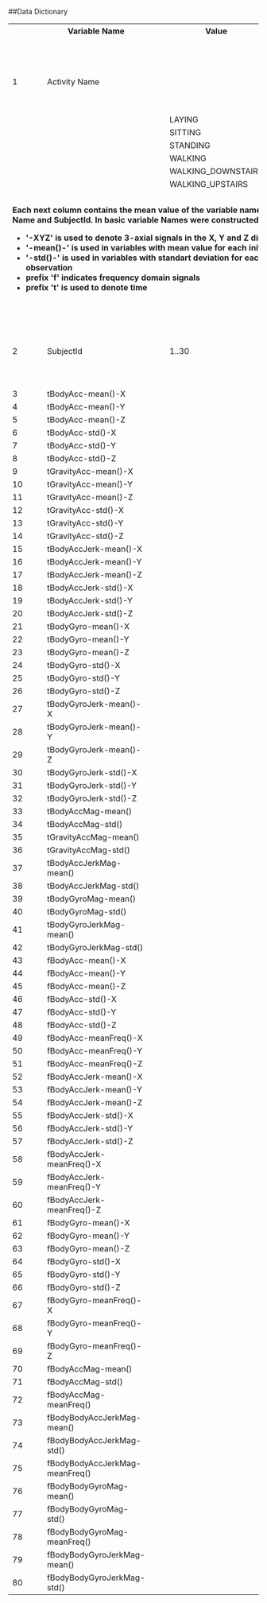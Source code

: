 ##Data Dictionary



<table>
<tr>
<td></td>
<td></td>
<th>Variable Name</th>
<th>&nbsp;&nbsp;&nbsp;&nbsp;</th>
<th>Value</th>
<th>&nbsp;&nbsp;&nbsp;&nbsp;</th>
<th>Description</th>
</tr>

<tr>
<td></td>
<td></td>
<td></td>
<td>&nbsp;&nbsp;&nbsp;&nbsp;</td>
<td></td>
<td>&nbsp;&nbsp;&nbsp;&nbsp;</td>
<td></td>
</tr>

<tr>
<td>1</td>
<td>&nbsp;&nbsp;&nbsp;&nbsp;</td>
<td>Activity Name</td>
<td></td>
<td>&nbsp;&nbsp;&nbsp;&nbsp;</td>
<td>&nbsp;&nbsp;&nbsp;&nbsp;</td>
<td>Name of the subject activity when the data was collected</td>
</tr>

<tr>
<td></td>
<td></td>
<td>&nbsp;&nbsp;&nbsp;&nbsp;</td>
<td>&nbsp;&nbsp;&nbsp;&nbsp;</td>
<td>LAYING</td>
<td>&nbsp;&nbsp;&nbsp;&nbsp;</td>
<td></td>
</tr>

<tr>
<td></td>
<td></td>
<td>&nbsp;&nbsp;&nbsp;&nbsp;</td>
<td>&nbsp;&nbsp;&nbsp;&nbsp;</td>
<td>SITTING</td>
<td>&nbsp;&nbsp;&nbsp;&nbsp;</td>
<td></td>
</tr>

<tr>
<td></td>
<td></td>
<td>&nbsp;&nbsp;&nbsp;&nbsp;</td>
<td>&nbsp;&nbsp;&nbsp;&nbsp;</td>
<td>STANDING</td>
<td>&nbsp;&nbsp;&nbsp;&nbsp;</td>
<td></td>
</tr>

<tr>
<td></td>
<td></td>
<td>&nbsp;&nbsp;&nbsp;&nbsp;</td>
<td>&nbsp;&nbsp;&nbsp;&nbsp;</td>
<td>WALKING</td>
<td>&nbsp;&nbsp;&nbsp;&nbsp;</td>
<td></td>
</tr>

<tr>
<td></td>
<td></td>
<td>&nbsp;&nbsp;&nbsp;&nbsp;</td>
<td>&nbsp;&nbsp;&nbsp;&nbsp;</td>
<td>WALKING_DOWNSTAIRS</td>
<td>&nbsp;&nbsp;&nbsp;&nbsp;</td>
<td></td>
</tr>

<tr>
<td></td>
<td></td>
<td>&nbsp;&nbsp;&nbsp;&nbsp;</td>
<td>&nbsp;&nbsp;&nbsp;&nbsp;</td>
<td>WALKING_UPSTAIRS</td>
<td>&nbsp;&nbsp;&nbsp;&nbsp;</td>
<td></td>
</tr>

<tr>
<td></td>
<td>&nbsp;&nbsp;&nbsp;&nbsp;</td>
<td></td>
<td>&nbsp;&nbsp;&nbsp;&nbsp;</td>
<td></td>
<td>&nbsp;&nbsp;&nbsp;&nbsp;</td>
<td></td>
</tr>

<tr>
<td colspan=7><strong>Each next column contains the mean value of the variable name for the Activity Name and SubjectId. In basic variable Names were constructed with this rules:

*   '-XYZ' is used to denote 3-axial signals in the X, Y and Z directions.
* '-mean()-' is used in variables with mean value for each initial observation
* '-std()-' is used in variables with standart deviation for each initial observation
* prefix 'f' indicates frequency domain signals
* prefix 't' is used to denote time</strong>

</td>
</tr>

<tr>
<td></td>
<td></td>
<td>&nbsp;&nbsp;&nbsp;&nbsp;</td>
<td>&nbsp;&nbsp;&nbsp;&nbsp;</td>
<td></td>
<td>&nbsp;&nbsp;&nbsp;&nbsp;</td>
<td></td>
</tr>


<tr>
<td>2</td>
<td>&nbsp;&nbsp;&nbsp;&nbsp;</td>
<td>SubjectId</td>
<td>&nbsp;&nbsp;&nbsp;&nbsp;</td>
<td>1..30</td>
<td>&nbsp;&nbsp;&nbsp;&nbsp;</td>
<td>The number of subject, the experiments have been carried out with </td>
</tr>

<tr>
<td>3</td>
<td>&nbsp;&nbsp;&nbsp;&nbsp;</td>
<td>tBodyAcc-mean()-X</td>
<td>&nbsp;&nbsp;&nbsp;&nbsp;</td>
<td></td>
<td>&nbsp;&nbsp;&nbsp;&nbsp;</td>
<td></td>
</tr>

<tr>
<td>4</td>
<td>&nbsp;&nbsp;&nbsp;&nbsp;</td>
<td>tBodyAcc-mean()-Y</td>
<td>&nbsp;&nbsp;&nbsp;&nbsp;</td>
<td></td>
<td>&nbsp;&nbsp;&nbsp;&nbsp;</td>
<td></td>
</tr>

<tr>
<td>5</td>
<td>&nbsp;&nbsp;&nbsp;&nbsp;</td>
<td>tBodyAcc-mean()-Z</td>
<td>&nbsp;&nbsp;&nbsp;&nbsp;</td>
<td></td>
<td>&nbsp;&nbsp;&nbsp;&nbsp;</td>
<td></td>
</tr>

<tr>
<td>6</td>
<td>&nbsp;&nbsp;&nbsp;&nbsp;</td>
<td>tBodyAcc-std()-X</td>
<td>&nbsp;&nbsp;&nbsp;&nbsp;</td>
<td></td>
<td>&nbsp;&nbsp;&nbsp;&nbsp;</td>
<td></td>
</tr>

<tr>
<td>7</td>
<td>&nbsp;&nbsp;&nbsp;&nbsp;</td>
<td>tBodyAcc-std()-Y</td>
<td>&nbsp;&nbsp;&nbsp;&nbsp;</td>
<td></td>
<td>&nbsp;&nbsp;&nbsp;&nbsp;</td>
<td></td>
</tr>

<tr>
<td>8</td>
<td>&nbsp;&nbsp;&nbsp;&nbsp;</td>
<td>tBodyAcc-std()-Z</td>
<td>&nbsp;&nbsp;&nbsp;&nbsp;</td>
<td></td>
<td>&nbsp;&nbsp;&nbsp;&nbsp;</td>
<td></td>
</tr>

<tr>
<td>9</td>
<td>&nbsp;&nbsp;&nbsp;&nbsp;</td>
<td>tGravityAcc-mean()-X</td>
<td>&nbsp;&nbsp;&nbsp;&nbsp;</td>
<td></td>
<td>&nbsp;&nbsp;&nbsp;&nbsp;</td>
<td></td>
</tr>

<tr>
<td>10</td>
<td>&nbsp;&nbsp;&nbsp;&nbsp;</td>
<td>tGravityAcc-mean()-Y</td>
<td>&nbsp;&nbsp;&nbsp;&nbsp;</td>
<td></td>
<td>&nbsp;&nbsp;&nbsp;&nbsp;</td>
<td></td>
</tr>

<tr>
<td>11</td>
<td>&nbsp;&nbsp;&nbsp;&nbsp;</td>
<td>tGravityAcc-mean()-Z</td>
<td>&nbsp;&nbsp;&nbsp;&nbsp;</td>
<td></td>
<td>&nbsp;&nbsp;&nbsp;&nbsp;</td>
<td></td>
</tr>

<tr>
<td>12</td>
<td>&nbsp;&nbsp;&nbsp;&nbsp;</td>
<td>tGravityAcc-std()-X</td>
<td>&nbsp;&nbsp;&nbsp;&nbsp;</td>
<td></td>
<td>&nbsp;&nbsp;&nbsp;&nbsp;</td>
<td></td>
</tr>

<tr>
<td>13</td>
<td>&nbsp;&nbsp;&nbsp;&nbsp;</td>
<td>tGravityAcc-std()-Y</td>
<td>&nbsp;&nbsp;&nbsp;&nbsp;</td>
<td></td>
<td>&nbsp;&nbsp;&nbsp;&nbsp;</td>
<td></td>
</tr>

<tr>
<td>14</td>
<td>&nbsp;&nbsp;&nbsp;&nbsp;</td>
<td>tGravityAcc-std()-Z</td>
<td>&nbsp;&nbsp;&nbsp;&nbsp;</td>
<td></td>
<td>&nbsp;&nbsp;&nbsp;&nbsp;</td>
<td></td>
</tr>

<tr>
<td>15</td>
<td>&nbsp;&nbsp;&nbsp;&nbsp;</td>
<td>tBodyAccJerk-mean()-X</td>
<td>&nbsp;&nbsp;&nbsp;&nbsp;</td>
<td></td>
<td>&nbsp;&nbsp;&nbsp;&nbsp;</td>
<td></td>
</tr>

<tr>
<td>16</td>
<td>&nbsp;&nbsp;&nbsp;&nbsp;</td>
<td>tBodyAccJerk-mean()-Y</td>
<td>&nbsp;&nbsp;&nbsp;&nbsp;</td>
<td></td>
<td>&nbsp;&nbsp;&nbsp;&nbsp;</td>
<td></td>
</tr>

<tr>
<td>17</td>
<td>&nbsp;&nbsp;&nbsp;&nbsp;</td>
<td>tBodyAccJerk-mean()-Z</td>
<td>&nbsp;&nbsp;&nbsp;&nbsp;</td>
<td></td>
<td>&nbsp;&nbsp;&nbsp;&nbsp;</td>
<td></td>
</tr>

<tr>
<td>18</td>
<td>&nbsp;&nbsp;&nbsp;&nbsp;</td>
<td>tBodyAccJerk-std()-X</td>
<td>&nbsp;&nbsp;&nbsp;&nbsp;</td>
<td></td>
<td>&nbsp;&nbsp;&nbsp;&nbsp;</td>
<td></td>
</tr>

<tr>
<td>19</td>
<td>&nbsp;&nbsp;&nbsp;&nbsp;</td>
<td>tBodyAccJerk-std()-Y</td>
<td>&nbsp;&nbsp;&nbsp;&nbsp;</td>
<td></td>
<td>&nbsp;&nbsp;&nbsp;&nbsp;</td>
<td></td>
</tr>

<tr>
<td>20</td>
<td>&nbsp;&nbsp;&nbsp;&nbsp;</td>
<td>tBodyAccJerk-std()-Z</td>
<td>&nbsp;&nbsp;&nbsp;&nbsp;</td>
<td></td>
<td>&nbsp;&nbsp;&nbsp;&nbsp;</td>
<td></td>
</tr>

<tr>
<td>21</td>
<td>&nbsp;&nbsp;&nbsp;&nbsp;</td>
<td>tBodyGyro-mean()-X</td>
<td>&nbsp;&nbsp;&nbsp;&nbsp;</td>
<td></td>
<td>&nbsp;&nbsp;&nbsp;&nbsp;</td>
<td></td>
</tr>

<tr>
<td>22</td>
<td>&nbsp;&nbsp;&nbsp;&nbsp;</td>
<td>tBodyGyro-mean()-Y</td>
<td>&nbsp;&nbsp;&nbsp;&nbsp;</td>
<td></td>
<td>&nbsp;&nbsp;&nbsp;&nbsp;</td>
<td></td>
</tr>

<tr>
<td>23</td>
<td>&nbsp;&nbsp;&nbsp;&nbsp;</td>
<td>tBodyGyro-mean()-Z</td>
<td>&nbsp;&nbsp;&nbsp;&nbsp;</td>
<td></td>
<td>&nbsp;&nbsp;&nbsp;&nbsp;</td>
<td></td>
</tr>

<tr>
<td>24</td>
<td>&nbsp;&nbsp;&nbsp;&nbsp;</td>
<td>tBodyGyro-std()-X</td>
<td>&nbsp;&nbsp;&nbsp;&nbsp;</td>
<td></td>
<td>&nbsp;&nbsp;&nbsp;&nbsp;</td>
<td></td>
</tr>

<tr>
<td>25</td>
<td>&nbsp;&nbsp;&nbsp;&nbsp;</td>
<td>tBodyGyro-std()-Y</td>
<td>&nbsp;&nbsp;&nbsp;&nbsp;</td>
<td></td>
<td>&nbsp;&nbsp;&nbsp;&nbsp;</td>
<td></td>
</tr>

<tr>
<td>26</td>
<td>&nbsp;&nbsp;&nbsp;&nbsp;</td>
<td>tBodyGyro-std()-Z</td>
<td>&nbsp;&nbsp;&nbsp;&nbsp;</td>
<td></td>
<td>&nbsp;&nbsp;&nbsp;&nbsp;</td>
<td></td>
</tr>

<tr>
<td>27</td>
<td>&nbsp;&nbsp;&nbsp;&nbsp;</td>
<td>tBodyGyroJerk-mean()-X</td>
<td>&nbsp;&nbsp;&nbsp;&nbsp;</td>
<td></td>
<td>&nbsp;&nbsp;&nbsp;&nbsp;</td>
<td></td>
</tr>

<tr>
<td>28</td>
<td>&nbsp;&nbsp;&nbsp;&nbsp;</td>
<td>tBodyGyroJerk-mean()-Y</td>
<td>&nbsp;&nbsp;&nbsp;&nbsp;</td>
<td></td>
<td>&nbsp;&nbsp;&nbsp;&nbsp;</td>
<td></td>
</tr>

<tr>
<td>29</td>
<td>&nbsp;&nbsp;&nbsp;&nbsp;</td>
<td>tBodyGyroJerk-mean()-Z</td>
<td>&nbsp;&nbsp;&nbsp;&nbsp;</td>
<td></td>
<td>&nbsp;&nbsp;&nbsp;&nbsp;</td>
<td></td>
</tr>

<tr>
<td>30</td>
<td>&nbsp;&nbsp;&nbsp;&nbsp;</td>
<td>tBodyGyroJerk-std()-X</td>
<td>&nbsp;&nbsp;&nbsp;&nbsp;</td>
<td></td>
<td>&nbsp;&nbsp;&nbsp;&nbsp;</td>
<td></td>
</tr>

<tr>
<td>31</td>
<td>&nbsp;&nbsp;&nbsp;&nbsp;</td>
<td>tBodyGyroJerk-std()-Y</td>
<td>&nbsp;&nbsp;&nbsp;&nbsp;</td>
<td></td>
<td>&nbsp;&nbsp;&nbsp;&nbsp;</td>
<td></td>
</tr>

<tr>
<td>32</td>
<td>&nbsp;&nbsp;&nbsp;&nbsp;</td>
<td>tBodyGyroJerk-std()-Z</td>
<td>&nbsp;&nbsp;&nbsp;&nbsp;</td>
<td></td>
<td>&nbsp;&nbsp;&nbsp;&nbsp;</td>
<td></td>
</tr>

<tr>
<td>33</td>
<td>&nbsp;&nbsp;&nbsp;&nbsp;</td>
<td>tBodyAccMag-mean()</td>
<td>&nbsp;&nbsp;&nbsp;&nbsp;</td>
<td></td>
<td>&nbsp;&nbsp;&nbsp;&nbsp;</td>
<td></td>
</tr>

<tr>
<td>34</td>
<td>&nbsp;&nbsp;&nbsp;&nbsp;</td>
<td>tBodyAccMag-std()</td>
<td>&nbsp;&nbsp;&nbsp;&nbsp;</td>
<td></td>
<td>&nbsp;&nbsp;&nbsp;&nbsp;</td>
<td></td>
</tr>

<tr>
<td>35</td>
<td>&nbsp;&nbsp;&nbsp;&nbsp;</td>
<td>tGravityAccMag-mean()</td>
<td>&nbsp;&nbsp;&nbsp;&nbsp;</td>
<td></td>
<td>&nbsp;&nbsp;&nbsp;&nbsp;</td>
<td></td>
</tr>

<tr>
<td>36</td>
<td>&nbsp;&nbsp;&nbsp;&nbsp;</td>
<td>tGravityAccMag-std()</td>
<td>&nbsp;&nbsp;&nbsp;&nbsp;</td>
<td></td>
<td>&nbsp;&nbsp;&nbsp;&nbsp;</td>
<td></td>
</tr>

<tr>
<td>37</td>
<td>&nbsp;&nbsp;&nbsp;&nbsp;</td>
<td>tBodyAccJerkMag-mean()</td>
<td>&nbsp;&nbsp;&nbsp;&nbsp;</td>
<td></td>
<td>&nbsp;&nbsp;&nbsp;&nbsp;</td>
<td></td>
</tr>

<tr>
<td>38</td>
<td>&nbsp;&nbsp;&nbsp;&nbsp;</td>
<td>tBodyAccJerkMag-std()</td>
<td>&nbsp;&nbsp;&nbsp;&nbsp;</td>
<td></td>
<td>&nbsp;&nbsp;&nbsp;&nbsp;</td>
<td></td>
</tr>

<tr>
<td>39</td>
<td>&nbsp;&nbsp;&nbsp;&nbsp;</td>
<td>tBodyGyroMag-mean()</td>
<td>&nbsp;&nbsp;&nbsp;&nbsp;</td>
<td></td>
<td>&nbsp;&nbsp;&nbsp;&nbsp;</td>
<td></td>
</tr>

<tr>
<td>40</td>
<td>&nbsp;&nbsp;&nbsp;&nbsp;</td>
<td>tBodyGyroMag-std()</td>
<td>&nbsp;&nbsp;&nbsp;&nbsp;</td>
<td></td>
<td>&nbsp;&nbsp;&nbsp;&nbsp;</td>
<td></td>
</tr>

<tr>
<td>41</td>
<td>&nbsp;&nbsp;&nbsp;&nbsp;</td>
<td>tBodyGyroJerkMag-mean()</td>
<td>&nbsp;&nbsp;&nbsp;&nbsp;</td>
<td></td>
<td>&nbsp;&nbsp;&nbsp;&nbsp;</td>
<td></td>
</tr>

<tr>
<td>42</td>
<td>&nbsp;&nbsp;&nbsp;&nbsp;</td>
<td>tBodyGyroJerkMag-std()</td>
<td>&nbsp;&nbsp;&nbsp;&nbsp;</td>
<td></td>
<td>&nbsp;&nbsp;&nbsp;&nbsp;</td>
<td></td>
</tr>

<tr>
<td>43</td>
<td>&nbsp;&nbsp;&nbsp;&nbsp;</td>
<td>fBodyAcc-mean()-X</td>
<td>&nbsp;&nbsp;&nbsp;&nbsp;</td>
<td></td>
<td>&nbsp;&nbsp;&nbsp;&nbsp;</td>
<td></td>
</tr>

<tr>
<td>44</td>
<td>&nbsp;&nbsp;&nbsp;&nbsp;</td>
<td>fBodyAcc-mean()-Y</td>
<td>&nbsp;&nbsp;&nbsp;&nbsp;</td>
<td></td>
<td>&nbsp;&nbsp;&nbsp;&nbsp;</td>
<td></td>
</tr>

<tr>
<td>45</td>
<td>&nbsp;&nbsp;&nbsp;&nbsp;</td>
<td>fBodyAcc-mean()-Z</td>
<td>&nbsp;&nbsp;&nbsp;&nbsp;</td>
<td></td>
<td>&nbsp;&nbsp;&nbsp;&nbsp;</td>
<td></td>
</tr>

<tr>
<td>46</td>
<td>&nbsp;&nbsp;&nbsp;&nbsp;</td>
<td>fBodyAcc-std()-X</td>
<td>&nbsp;&nbsp;&nbsp;&nbsp;</td>
<td></td>
<td>&nbsp;&nbsp;&nbsp;&nbsp;</td>
<td></td>
</tr>

<tr>
<td>47</td>
<td>&nbsp;&nbsp;&nbsp;&nbsp;</td>
<td>fBodyAcc-std()-Y</td>
<td>&nbsp;&nbsp;&nbsp;&nbsp;</td>
<td></td>
<td>&nbsp;&nbsp;&nbsp;&nbsp;</td>
<td></td>
</tr>

<tr>
<td>48</td>
<td>&nbsp;&nbsp;&nbsp;&nbsp;</td>
<td>fBodyAcc-std()-Z</td>
<td>&nbsp;&nbsp;&nbsp;&nbsp;</td>
<td></td>
<td>&nbsp;&nbsp;&nbsp;&nbsp;</td>
<td></td>
</tr>

<tr>
<td>49</td>
<td>&nbsp;&nbsp;&nbsp;&nbsp;</td>
<td>fBodyAcc-meanFreq()-X</td>
<td>&nbsp;&nbsp;&nbsp;&nbsp;</td>
<td></td>
<td>&nbsp;&nbsp;&nbsp;&nbsp;</td>
<td></td>
</tr>

<tr>
<td>50</td>
<td>&nbsp;&nbsp;&nbsp;&nbsp;</td>
<td>fBodyAcc-meanFreq()-Y</td>
<td>&nbsp;&nbsp;&nbsp;&nbsp;</td>
<td></td>
<td>&nbsp;&nbsp;&nbsp;&nbsp;</td>
<td></td>
</tr>

<tr>
<td>51</td>
<td>&nbsp;&nbsp;&nbsp;&nbsp;</td>
<td>fBodyAcc-meanFreq()-Z</td>
<td>&nbsp;&nbsp;&nbsp;&nbsp;</td>
<td></td>
<td>&nbsp;&nbsp;&nbsp;&nbsp;</td>
<td></td>
</tr>

<tr>
<td>52</td>
<td>&nbsp;&nbsp;&nbsp;&nbsp;</td>
<td>fBodyAccJerk-mean()-X</td>
<td>&nbsp;&nbsp;&nbsp;&nbsp;</td>
<td></td>
<td>&nbsp;&nbsp;&nbsp;&nbsp;</td>
<td></td>
</tr>

<tr>
<td>53</td>
<td>&nbsp;&nbsp;&nbsp;&nbsp;</td>
<td>fBodyAccJerk-mean()-Y</td>
<td>&nbsp;&nbsp;&nbsp;&nbsp;</td>
<td></td>
<td>&nbsp;&nbsp;&nbsp;&nbsp;</td>
<td></td>
</tr>

<tr>
<td>54</td>
<td>&nbsp;&nbsp;&nbsp;&nbsp;</td>
<td>fBodyAccJerk-mean()-Z</td>
<td>&nbsp;&nbsp;&nbsp;&nbsp;</td>
<td></td>
<td>&nbsp;&nbsp;&nbsp;&nbsp;</td>
<td></td>
</tr>

<tr>
<td>55</td>
<td>&nbsp;&nbsp;&nbsp;&nbsp;</td>
<td>fBodyAccJerk-std()-X</td>
<td>&nbsp;&nbsp;&nbsp;&nbsp;</td>
<td></td>
<td>&nbsp;&nbsp;&nbsp;&nbsp;</td>
<td></td>
</tr>

<tr>
<td>56</td>
<td>&nbsp;&nbsp;&nbsp;&nbsp;</td>
<td>fBodyAccJerk-std()-Y</td>
<td>&nbsp;&nbsp;&nbsp;&nbsp;</td>
<td></td>
<td>&nbsp;&nbsp;&nbsp;&nbsp;</td>
<td></td>
</tr>

<tr>
<td>57</td>
<td>&nbsp;&nbsp;&nbsp;&nbsp;</td>
<td>fBodyAccJerk-std()-Z</td>
<td>&nbsp;&nbsp;&nbsp;&nbsp;</td>
<td></td>
<td>&nbsp;&nbsp;&nbsp;&nbsp;</td>
<td></td>
</tr>

<tr>
<td>58</td>
<td>&nbsp;&nbsp;&nbsp;&nbsp;</td>
<td>fBodyAccJerk-meanFreq()-X</td>
<td>&nbsp;&nbsp;&nbsp;&nbsp;</td>
<td></td>
<td>&nbsp;&nbsp;&nbsp;&nbsp;</td>
<td></td>
</tr>

<tr>
<td>59</td>
<td>&nbsp;&nbsp;&nbsp;&nbsp;</td>
<td>fBodyAccJerk-meanFreq()-Y</td>
<td>&nbsp;&nbsp;&nbsp;&nbsp;</td>
<td></td>
<td>&nbsp;&nbsp;&nbsp;&nbsp;</td>
<td></td>
</tr>

<tr>
<td>60</td>
<td>&nbsp;&nbsp;&nbsp;&nbsp;</td>
<td>fBodyAccJerk-meanFreq()-Z</td>
<td>&nbsp;&nbsp;&nbsp;&nbsp;</td>
<td></td>
<td>&nbsp;&nbsp;&nbsp;&nbsp;</td>
<td></td>
</tr>

<tr>
<td>61</td>
<td>&nbsp;&nbsp;&nbsp;&nbsp;</td>
<td>fBodyGyro-mean()-X</td>
<td>&nbsp;&nbsp;&nbsp;&nbsp;</td>
<td></td>
<td>&nbsp;&nbsp;&nbsp;&nbsp;</td>
<td></td>
</tr>

<tr>
<td>62</td>
<td>&nbsp;&nbsp;&nbsp;&nbsp;</td>
<td>fBodyGyro-mean()-Y</td>
<td>&nbsp;&nbsp;&nbsp;&nbsp;</td>
<td></td>
<td>&nbsp;&nbsp;&nbsp;&nbsp;</td>
<td></td>
</tr>

<tr>
<td>63</td>
<td>&nbsp;&nbsp;&nbsp;&nbsp;</td>
<td>fBodyGyro-mean()-Z</td>
<td>&nbsp;&nbsp;&nbsp;&nbsp;</td>
<td></td>
<td>&nbsp;&nbsp;&nbsp;&nbsp;</td>
<td></td>
</tr>

<tr>
<td>64</td>
<td>&nbsp;&nbsp;&nbsp;&nbsp;</td>
<td>fBodyGyro-std()-X</td>
<td>&nbsp;&nbsp;&nbsp;&nbsp;</td>
<td></td>
<td>&nbsp;&nbsp;&nbsp;&nbsp;</td>
<td></td>
</tr>

<tr>
<td>65</td>
<td>&nbsp;&nbsp;&nbsp;&nbsp;</td>
<td>fBodyGyro-std()-Y</td>
<td>&nbsp;&nbsp;&nbsp;&nbsp;</td>
<td></td>
<td>&nbsp;&nbsp;&nbsp;&nbsp;</td>
<td></td>
</tr>

<tr>
<td>66</td>
<td>&nbsp;&nbsp;&nbsp;&nbsp;</td>
<td>fBodyGyro-std()-Z</td>
<td>&nbsp;&nbsp;&nbsp;&nbsp;</td>
<td></td>
<td>&nbsp;&nbsp;&nbsp;&nbsp;</td>
<td></td>
</tr>

<tr>
<td>67</td>
<td>&nbsp;&nbsp;&nbsp;&nbsp;</td>
<td>fBodyGyro-meanFreq()-X</td>
<td>&nbsp;&nbsp;&nbsp;&nbsp;</td>
<td></td>
<td>&nbsp;&nbsp;&nbsp;&nbsp;</td>
<td></td>
</tr>

<tr>
<td>68</td>
<td>&nbsp;&nbsp;&nbsp;&nbsp;</td>
<td>fBodyGyro-meanFreq()-Y</td>
<td>&nbsp;&nbsp;&nbsp;&nbsp;</td>
<td></td>
<td>&nbsp;&nbsp;&nbsp;&nbsp;</td>
<td></td>
</tr>

<tr>
<td>69</td>
<td>&nbsp;&nbsp;&nbsp;&nbsp;</td>
<td>fBodyGyro-meanFreq()-Z</td>
<td>&nbsp;&nbsp;&nbsp;&nbsp;</td>
<td></td>
<td>&nbsp;&nbsp;&nbsp;&nbsp;</td>
<td></td>
</tr>

<tr>
<td>70</td>
<td>&nbsp;&nbsp;&nbsp;&nbsp;</td>
<td>fBodyAccMag-mean()</td>
<td>&nbsp;&nbsp;&nbsp;&nbsp;</td>
<td></td>
<td>&nbsp;&nbsp;&nbsp;&nbsp;</td>
<td></td>
</tr>

<tr>
<td>71</td>
<td>&nbsp;&nbsp;&nbsp;&nbsp;</td>
<td>fBodyAccMag-std()</td>
<td>&nbsp;&nbsp;&nbsp;&nbsp;</td>
<td></td>
<td>&nbsp;&nbsp;&nbsp;&nbsp;</td>
<td></td>
</tr>

<tr>
<td>72</td>
<td>&nbsp;&nbsp;&nbsp;&nbsp;</td>
<td>fBodyAccMag-meanFreq()</td>
<td>&nbsp;&nbsp;&nbsp;&nbsp;</td>
<td></td>
<td>&nbsp;&nbsp;&nbsp;&nbsp;</td>
<td></td>
</tr>

<tr>
<td>73</td>
<td>&nbsp;&nbsp;&nbsp;&nbsp;</td>
<td>fBodyBodyAccJerkMag-mean()</td>
<td>&nbsp;&nbsp;&nbsp;&nbsp;</td>
<td></td>
<td>&nbsp;&nbsp;&nbsp;&nbsp;</td>
<td></td>
</tr>

<tr>
<td>74</td>
<td>&nbsp;&nbsp;&nbsp;&nbsp;</td>
<td>fBodyBodyAccJerkMag-std()</td>
<td>&nbsp;&nbsp;&nbsp;&nbsp;</td>
<td></td>
<td>&nbsp;&nbsp;&nbsp;&nbsp;</td>
<td></td>
</tr>

<tr>
<td>75</td>
<td>&nbsp;&nbsp;&nbsp;&nbsp;</td>
<td>fBodyBodyAccJerkMag-meanFreq()</td>
<td>&nbsp;&nbsp;&nbsp;&nbsp;</td>
<td></td>
<td>&nbsp;&nbsp;&nbsp;&nbsp;</td>
<td></td>
</tr>

<tr>
<td>76</td>
<td>&nbsp;&nbsp;&nbsp;&nbsp;</td>
<td>fBodyBodyGyroMag-mean()</td>
<td>&nbsp;&nbsp;&nbsp;&nbsp;</td>
<td></td>
<td>&nbsp;&nbsp;&nbsp;&nbsp;</td>
<td></td>
</tr>

<tr><td>77</td>
<td>&nbsp;&nbsp;&nbsp;&nbsp;</td>
<td>fBodyBodyGyroMag-std()</td>
<td>&nbsp;&nbsp;&nbsp;&nbsp;</td>
<td></td>
<td>&nbsp;&nbsp;&nbsp;&nbsp;</td>
<td></td>
</tr>

<tr>
<td>78</td>
<td>&nbsp;&nbsp;&nbsp;&nbsp;</td>
<td>fBodyBodyGyroMag-meanFreq()</td>
<td>&nbsp;&nbsp;&nbsp;&nbsp;</td>
<td></td>
<td>&nbsp;&nbsp;&nbsp;&nbsp;</td>
<td></td>
</tr>

<tr>
<td>79</td>
<td>&nbsp;&nbsp;&nbsp;&nbsp;</td>
<td>fBodyBodyGyroJerkMag-mean()</td>
<td>&nbsp;&nbsp;&nbsp;&nbsp;</td>
<td></td>
<td>&nbsp;&nbsp;&nbsp;&nbsp;</td>
<td></td>
</tr>

<tr>
<td>80</td>
<td>&nbsp;&nbsp;&nbsp;&nbsp;</td>
<td>fBodyBodyGyroJerkMag-std()</td>
<td>&nbsp;&nbsp;&nbsp;&nbsp;</td>
<td></td>
<td>&nbsp;&nbsp;&nbsp;&nbsp;</td>
<td></td>
</tr>
</table>


